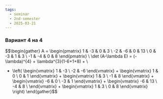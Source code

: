 ```yaml
---
tags:
  - seminar
  - 2nd-semester
  - 2025-03-21
---
```


### Вариант 4 на 4

$$\begin{gather}
A = \begin{pmatrix}
1 & -3 & 0 & 3 \\
-2 & -6 & 0 & 13 \\
0 & -3 & 1 & 3 \\
-1 & -4 & 0 & 8
\end{pmatrix} \\
\det (A-\lambda E) = (-\lambda)^{4} + \lambda^{3}(1-6+1+8) +  \\
+ \left( \begin{vmatrix}
1 & -3 \\
-2 & -6
\end{vmatrix} + \begin{vmatrix}
1 & 0 \\
0 & 1
\end{vmatrix} + \begin{vmatrix}
1 & 3 \\
-1 & 8
\end{vmatrix} + \begin{vmatrix}
-6 & 0 \\
-3 & 1
\end{vmatrix} + \begin{vmatrix}
-6 & 13 \\
-4 & 8 \\
\end{vmatrix} + \begin{vmatrix}
1 & 3 \\
0 & 8
\end{vmatrix} \right)
\end{gather}$$